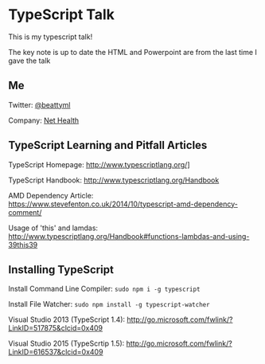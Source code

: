 # TypeScript Talk

This is my typescript talk!

The key note is up to date the HTML and Powerpoint are from the last time I gave the talk

## Me

Twitter: [@beattyml](https://twitter.com/beattyml1)

Company: [Net Health](http://www.nhsinc.com/)

## TypeScript Learning and Pitfall Articles

TypeScript Homepage: <http://www.typescriptlang.org/]>

TypeScript Handbook: <http://www.typescriptlang.org/Handbook>

AMD Dependency Article: <https://www.stevefenton.co.uk/2014/10/typescript-amd-dependency-comment/>

Usage of 'this' and lamdas: <http://www.typescriptlang.org/Handbook#functions-lambdas-and-using-39this39>

## Installing TypeScript

Install Command Line Compiler: `sudo npm i -g typescript`

Install File Watcher: `sudo npm install -g typescript-watcher`

Visual Studio 2013 (TypeScript 1.4): <http://go.microsoft.com/fwlink/?LinkID=517875&clcid=0x409>

Visual Studio 2015 (TypeScrtip 1.5): <http://go.microsoft.com/fwlink/?LinkID=616537&clcid=0x409>
